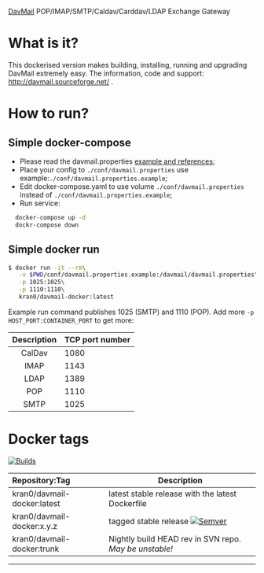 [DavMail][link_davmail_home] POP/IMAP/SMTP/Caldav/Carddav/LDAP Exchange Gateway

# What is it?

This dockerised version makes building, installing, running and upgrading DavMail extremely easy.
The information, code and support: http://davmail.sourceforge.net/ .

# How to run?

## Simple docker-compose

- Please read the davmail.properties [example and references](http://davmail.sourceforge.net/serversetup.html);
- Place your config to ```./conf/davmail.properties``` use example:```./conf/davmail.properties.example```;
- Edit docker-compose.yaml to use volume ```./conf/davmail.properties``` instead of ```./conf/davmail.properties.example```;
- Run service:

```bash
  docker-compose up -d
  dockr-compose down
```

## Simple docker run

```bash
$ docker run -it --rm\
   -v $PWD/conf/davmail.properties.example:/davmail/davmail.properties\
   -p 1025:1025\
   -p 1110:1110\
   kran0/davmail-docker:latest
```

Example run command publishes 1025 (SMTP) and 1110 (POP).
Add more `-p HOST_PORT:CONTAINER_PORT` to get more:

| Description | TCP port number |
|:-:|---|
| CalDav | 1080 |
| IMAP   | 1143 |
| LDAP   | 1389 |
| POP    | 1110 |
| SMTP   | 1025 |

# Docker tags

[![Builds][badge_build_status]][link_docker_tags]

| Repository:Tag | Description |
|:--|---|
| kran0/davmail-docker:latest     | latest stable release with the latest Dockerfile |
| kran0/davmail-docker:x.y.z      | tagged stable release [![Semver][badge_docker_semver]][link_docker_tags] |
| kran0/davmail-docker:trunk      | Nightly build HEAD rev in SVN repo. *May be unstable!* |

---
[badge_build_status]:https://github.com/kran0/davmail-docker/actions/workflows/build_images.yml/badge.svg
[badge_docker_semver]:https://img.shields.io/docker/v/kran0/davmail-docker?sort=semver&style=social&cacheSeconds=3600
[link_docker_tags]:https://hub.docker.com/r/kran0/davmail-docker/tags?page=1&ordering=last_updated
[link_davmail_home]:http://davmail.sourceforge.net/
[link_tinyimage]:https://hub.docker.com/r/kran0/tiny/tags
